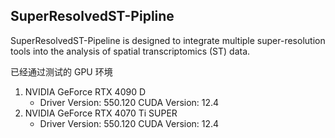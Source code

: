 ## SuperResolvedST-Pipline
SuperResolvedST-Pipeline is designed to integrate multiple super-resolution tools into the analysis of spatial transcriptomics (ST) data.

已经通过测试的 GPU 环境
1. NVIDIA GeForce RTX 4090 D
    - Driver Version: 550.120   CUDA Version: 12.4
2. NVIDIA GeForce RTX 4070 Ti SUPER
    - Driver Version: 550.120   CUDA Version: 12.4

